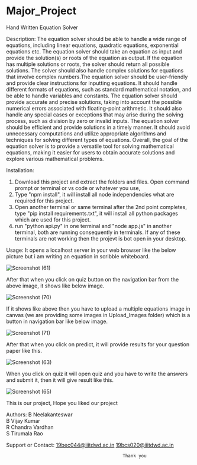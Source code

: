 # Major_Project
Hand Written Equation Solver

Description:
The equation solver should be able to handle a wide range of equations, including linear equations, quadratic equations, exponential equations etc.
The equation solver should take an equation as input and provide the solution(s) or roots of the equation as output. If the equation has multiple solutions or roots, the solver should return all possible solutions. The solver should also handle complex solutions for equations that involve complex numbers.The equation solver should be user-friendly and provide clear instructions for inputting equations. It should handle different formats of equations, such as standard mathematical notation, and be able to handle variables and constants.
The equation solver should provide accurate and precise solutions, taking into account the possible numerical errors associated with floating-point arithmetic. It should also handle any special cases or exceptions that may arise during the solving process, such as division by zero or invalid inputs.
The equation solver should be efficient and provide solutions in a timely manner. It should avoid unnecessary computations and utilize appropriate algorithms and techniques for solving different types of equations.
Overall, the goal of the equation solver is to provide a versatile tool for solving mathematical equations, making it easier for users to obtain accurate solutions and explore various mathematical problems.

Installation:
1) Download this project and extract the folders and files. Open command prompt or terminal or vs code or whatever you use,
2) Type "npm install", it will install all node independencies what are required for this project.
3) Open another terminal or same terminal after the 2nd point completes, type "pip install requirements.txt", it will install all python packages which are used for this project.
4) run "python api.py" in one terminal and "node app.js" in another terminal, both are running consequently in terminals. If any of these terminals are not working then the projevt is bot open in your desktop.

Usage:
It opens a localhost server in your web browser like the below picture but i am writing an equation in scribble whiteboard.

![Screenshot (61)](https://github.com/Neelu5566/Major_Project/assets/77778091/cea6b0c1-f555-4326-a980-1cd4c56e5a47)

After that when you click on quiz button on the navigation bar from the above image, it shows like below image.

![Screenshot (70)](https://github.com/Neelu5566/Major_Project/assets/77778091/e4e3a590-c555-4d7f-b662-1164433932f3)

If it shows like above then you have to upload a multiple equations image in canvas (we are providing some images in Upload_Images folder) which is a button in navigation bar like below image.

![Screenshot (71)](https://github.com/Neelu5566/Major_Project/assets/77778091/211d26b9-3ad6-409d-87bd-8dc052496445)

After that when you click on predict, it will provide results for your question paper like this.

![Screenshot (63)](https://github.com/Neelu5566/Major_Project/assets/77778091/e649c652-521a-4bda-97a2-e0cb58a78872)

When you click on quiz it will open quiz and you have to write the answers and submit it, then it will give result like this.

![Screenshot (65)](https://github.com/Neelu5566/Major_Project/assets/77778091/8ef695d7-fe2f-421e-af98-0a33a4ee7867)

This is our project, Hope you liked our project

Authors:
B Neelakanteswar            
B Vijay Kumar               
R Chandra Vardhan           
S Tirumala Rao              

Support or Contact:
19bec044@iiitdwd.ac.in
19bcs020@iiitdwd.ac.in

                                                Thank you
